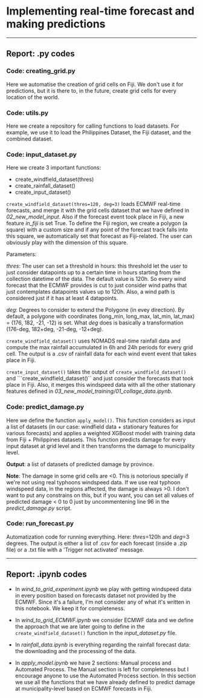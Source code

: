 # Implementing real-time forecast and making predictions
---

## Report: .py codes

### Code: creating_grid.py

Here we automatise the creation of grid cells on Fiji. We don't use it for predictions, but it is there to, in the future, create grid cells for every location of the world.

### Code: utils.py

Here we create a repository for calling functions to load datasets. For example, we use it to load the Philippines Dataset, the Fiji dataset, and the combined dataset.

### Code: input_dataset.py

Here we create 3 important functions:
-  create_windfield_dataset(thres)
-  create_rainfall_dataset()
-  create_input_dataset()


```create_windfield_dataset(thres=120, deg=3)``` loads ECMWF real-time forecasts, and merge it with the grid cells dataset that we have defined in *02_new_model_input*. Also if the forecast event took place in Fiji, a new feature *in_fiji* is set True. To define the Fiji region, we create a polygon (a square) with a custom size and if any point of the forecast track falls into this square, we automatically set that forecast as Fiji-related. The user can obviously play with the dimension of this square.

Parameters:

*thres*: The user can set a threshold in hours: this threshold let the user to just consider datapoints up to a certain time in hours starting from the collection datetime of the data. The default value is 120h. So every wind forecast that the ECMWF provides is cut to just consider wind paths that just contemplates datapoints values up to 120h. Also, a wind path is considered just if it has at least 4 datapoints.

*deg*: Degrees to consider to extend the Polygone (in evey direction). By default, a polygone with coordinates (long_min, long_max, lat_min, lat_max) = (176, 182, -21, -12) is set. What *deg* does is basically a transformation (176-deg, 182+deg, -21-deg, -12+deg).


```create_windfield_dataset()``` uses NOMADS real-time rainfall data and compute the max rainfall accumulated in 6h and 24h periods for every grid cell. The output is a .csv of rainfall data for each wind event event that takes place in Fiji.


```create_input_dataset()``` takes the output of ```create_windfield_dataset()``` and ```create_windfield_dataset()`` and just consider the forecasts that took place in Fiji. Also, it merges this windspeed data with all the other stationary features defined in *03_new_model_training/01_collage_data.ipynb*.

### Code: predict_damage.py

Here we define the function ```apply_model()```. This function considers as input a list of datasets (in our case: windfield data + stationary features for various forecasts) and applies a weighted XGBoost model with training data from Fiji + Philippines datasets. This function predicts damage for every input dataset at grid level and it then transforms the damage to municipality level.

**Output**: a list of datasets of predicted damage by province.

**Note**: The damage in some grid cells are <0. This is notorious specially if we're not using real typhoons windspeed data. If we use real typhoon windspeed data, in the regions affected, the damage is always >0. I don't want to put any constrains on this, but if you want, you can set all values of predicted damage < 0 to 0 just by uncommentening line 96 in the *predict_damage.py* script.

### Code: run_forecast.py

Automatization code for running everything. Here: *thres*=120h and *deg*=3 degrees. The output is either a list of .csv for each forecast (inside a .zip file) or a .txt file with a 'Trigger not activated' message.

---

## Report: .ipynb codes

- In *wind_to_grid_experiment.ipynb* we play with getting windspeed data in every position based on forecasts dataset not provided by the ECMWF. Since it's a failure, I'm not consider any of what it's written in this notebook. We keep it for completeness.

- In *wind_to_grid_ECMWF.ipynb* we consider ECMWF data and we define the approach that we are later going to define in the ```create_windfield_dataset()``` function in the *input_dataset.py* file.

- In *rainfall_data.ipynb* is everything regarding the rainfall forecast data: the downloading and the processing of the data.

- In *apply_model.ipynb* we have 2 sections: Manual process and Automated Process. The Manual section is left for completeness but I encourage anyone to use the Automated Process section. In this section we use all the functions that we have already defined to predict damage at municipality-level based on ECMWF forecasts in Fiji.
